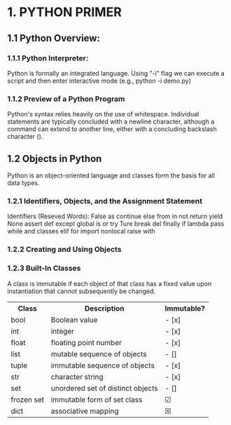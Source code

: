 # 1. PYTHON PRIMER


## 1.1 Python Overview:
### 1.1.1 Python Interpreter:
Python is formally an integrated language.
Using "-i" flag we can execute a script and then enter interactive mode (e.g., python -i demo.py)

### 1.1.2 Preview of a Python Program
Python's syntax relies heavily on the use of whitespace.
Individual statements are typically concluded with a newline character, although a command can extend to another line, either with a concluding backslash character (\).

## 1.2 Objects in Python
Python is an object-oriented language and classes form the basis for all data types.

### 1.2.1 Identifiers, Objects, and the Assignment Statement
Identifiers (Reseved Words):
False       as      continue     else    from    in       not     return  yield
None        assert  def          except  global  is       or      try
Ture        break   del          finally if      lambda   pass    while
and         classes elif         for     import  nonlocal raise   with

### 1.2.2 Creating and Using Objects

### 1.2.3 Built-In Classes
A class is immutable if each object of that class has a fixed value upon instantiation that cannot subsequently be changed.

<table>
  <tr>
    <th>Class</th>
    <th>Description</th>
    <th>Immutable?</th>
  </tr>

  <tr>
    <td>bool</td>
    <td>Boolean value</td>
    <td> - [x]</td>
  </tr>

  <tr>
    <td>int</td>
    <td>integer</td>
    <td> - [x]</td>
  </tr>

  <tr>
    <td>float</td>
    <td>floating point number</td>
    <td> - [x]</td>
  </tr>

  <tr>
    <td>list</td>
    <td>mutable sequence of objects</td>
    <td> - []</td>
  </tr>

  <tr>
    <td>tuple</td>
    <td>immutable sequence of objects</td>
    <td> - [x]</td>
  </tr>

  <tr>
    <td>str</td>
    <td>character string</td>
    <td> - [x]</td>
  </tr>

  <tr>
    <td>set</td>
    <td>unordered set of distinct objects</td>
    <td> - []</td>
  </tr>

  <tr>
    <td>frozen set</td>
    <td>immutable form of set class</td>
    <td>&#9745;</td>
  </tr>

  <tr>
    <td>dict</td>
    <td>associative mapping</td>
    <td>&#9746;</td>
  </tr>
</table>
